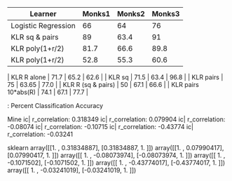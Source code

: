 | Learner             | Monks1 | Monks2 | Monks3 |
| ------------------- | ------ | ------ | ------ |
| Logistic Regression | 66     | 64     | 76     |
| KLR sq & pairs      | 89     | 63.4   | 91     |
| KLR poly(1+r/2)     | 81.7   | 66.6   | 89.8   |
| KLR poly(1+r/2)     | 52.8   | 55.3   | 60.6   |


| KLR R alone         | 71.7   | 65.2   | 62.6   |
| KLR sq              | 71.5   | 63.4   | 96.8   |
| KLR pairs           | 75     | 63.65  | 77.0   |
| KLR R (sq & pairs)  | 50     | 67.1   | 66.6   |
| KLR pairs 10*abs(R) | 74.1   | 67.1   | 77.7   |


: Percent Classification Accuracy

Mine
ic| r_correlation: 0.318349
ic| r_correlation: 0.079904
ic| r_correlation: -0.08074
ic| r_correlation: -0.10715
ic| r_correlation: -0.43774
ic| r_correlation: -0.03241

sklearn
array([[1. , 0.31834887], [0.31834887, 1. ]])
array([[1. , 0.07990417], [0.07990417, 1. ]])
array([[ 1. , -0.08073974], [-0.08073974, 1. ]])
array([[ 1. , -0.1071502], [-0.1071502, 1. ]])
array([[ 1. , -0.43774017], [-0.43774017, 1. ]])
array([[ 1. , -0.03241019], [-0.03241019, 1. ]])
